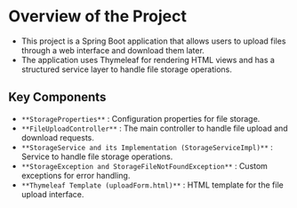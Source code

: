 # Overview of the Project
- This project is a Spring Boot application that allows users to upload files through a web interface and download them later.
- The application uses Thymeleaf for rendering HTML views and has a structured service layer to handle file storage operations.

## Key Components
- `**StorageProperties**` : Configuration properties for file storage.
- `**FileUploadController**` : The main controller to handle file upload and download requests.
- `**StorageService and its Implementation (StorageServiceImpl)**` : Service to handle file storage operations.
- `**StorageException and StorageFileNotFoundException**` : Custom exceptions for error handling.
- `**Thymeleaf Template (uploadForm.html)**` : HTML template for the file upload interface.
